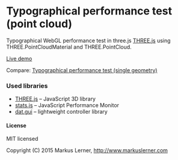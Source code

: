 # Typographical performance test (point cloud)

Typographical WebGL performance test in three.js [THREE.js](https://github.com/mrdoob/three.js/) using THREE.PointCloudMaterial and THREE.PointCloud.

[Live demo](https://test.markuslerner.com/typo-pointcloud)

Compare: [Typographical performance test (single geometry)](https://github.com/markuslerner/typo)

### Used libraries

* [THREE.js](https://github.com/mrdoob/three.js/) – JavaScript 3D library
* [stats.js](https://github.com/mrdoob/stats.js) – JavaScript Performance Monitor
* [dat.gui](https://github.com/dataarts/dat.gui) – lightweight controller library



#### License ####

MIT licensed

Copyright (C) 2015 Markus Lerner, http://www.markuslerner.com
